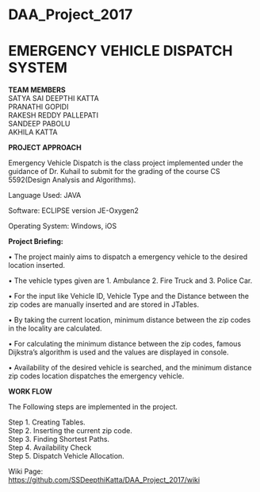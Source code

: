 # DAA_Project_2017   

# EMERGENCY VEHICLE DISPATCH SYSTEM   
   
**TEAM MEMBERS**   
SATYA SAI DEEPTHI KATTA   
PRANATHI GOPIDI   
RAKESH REDDY PALLEPATI   
SANDEEP PABOLU   
AKHILA KATTA   
   
   
   **PROJECT APPROACH**   
   
Emergency Vehicle Dispatch is the class project implemented under the guidance of          Dr. Kuhail to submit for the grading of the course CS 5592(Design Analysis and Algorithms).    

Language Used: JAVA   

Software: ECLIPSE version JE-Oxygen2  

Operating System: Windows, iOS   
    
  **Project Briefing:**   
  
•	The project mainly aims to dispatch a emergency vehicle to the desired location inserted.   

•	The vehicle types given are 1. Ambulance 2. Fire Truck and 3. Police Car.   

•	For the input like Vehicle ID, Vehicle Type and the Distance between the zip codes are manually inserted and are stored in JTables.   

•	 By taking the current location, minimum distance between the zip codes in the locality are calculated.    

•	For calculating the minimum distance between the zip codes, famous Dijkstra’s algorithm is used and the values are displayed in console.    

•	Availability of the desired vehicle is searched, and the minimum distance zip codes location dispatches the emergency vehicle.   

**WORK FLOW**   

The Following steps are implemented in the project.   

Step 1. Creating Tables.    
Step 2. Inserting the current zip code.     
Step 3. Finding Shortest Paths.    
Step 4. Availability Check    
Step 5. Dispatch Vehicle Allocation.    

Wiki Page:  
https://github.com/SSDeepthiKatta/DAA_Project_2017/wiki  


